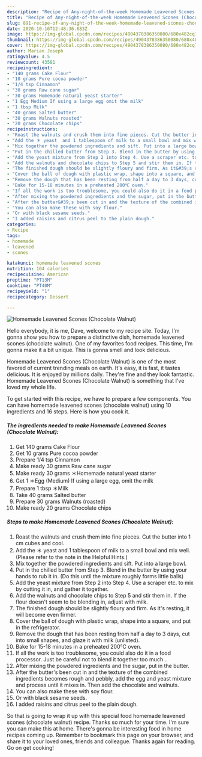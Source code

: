 ```yaml
---
description: "Recipe of Any-night-of-the-week Homemade Leavened Scones (Chocolate Walnut)"
title: "Recipe of Any-night-of-the-week Homemade Leavened Scones (Chocolate Walnut)"
slug: 891-recipe-of-any-night-of-the-week-homemade-leavened-scones-chocolate-walnut
date: 2020-10-16T12:48:36.683Z
image: https://img-global.cpcdn.com/recipes/4904378386350080/680x482cq70/homemade-leavened-scones-chocolate-walnut-recipe-main-photo.jpg
thumbnail: https://img-global.cpcdn.com/recipes/4904378386350080/680x482cq70/homemade-leavened-scones-chocolate-walnut-recipe-main-photo.jpg
cover: https://img-global.cpcdn.com/recipes/4904378386350080/680x482cq70/homemade-leavened-scones-chocolate-walnut-recipe-main-photo.jpg
author: Marian Joseph
ratingvalue: 4.5
reviewcount: 43581
recipeingredient:
- "140 grams Cake Flour"
- "10 grams Pure cocoa powder"
- "1/4 tsp Cinnamon"
- "30 grams Raw cane sugar"
- "30 grams Homemade natural yeast starter"
- "1 Egg Medium If using a large egg omit the milk"
- "1 tbsp Milk"
- "40 grams Salted butter"
- "30 grams Walnuts roasted"
- "20 grams Chocolate chips"
recipeinstructions:
- "Roast the walnuts and crush them into fine pieces. Cut the butter into 1 cm cubes and cool."
- "Add the ＊ yeast  and 1 tablespoon of milk to a small bowl and mix well. (Please refer to the note in the Helpful Hints.)"
- "Mix together the powdered ingredients and sift. Put into a large bowl."
- "Put in the chilled butter from Step 3. Blend in the butter by using your hands to rub it in. (Do this until the mixture roughly forms little balls)"
- "Add the yeast mixture from Step 2 into Step 4. Use a scraper etc. to mix by cutting it in, and gather it together."
- "Add the walnuts and chocolate chips to Step 5 and stir them in. If the flour doesn&#39;t seem to be blending in, adjust with milk."
- "The finished dough should be slightly floury and firm. As it&#39;s resting, it will become even firmer."
- "Cover the ball of dough with plastic wrap, shape into a square, and put in the refrigerator."
- "Remove the dough that has been resting from half a day to 3 days, cut into small shapes, and glaze it with milk (unlisted)."
- "Bake for 15-18 minutes in a preheated 200℃ oven."
- "If all the work is too troublesome, you could also do it in a food processor. Just be careful not to blend it together too much..."
- "After mixing the powdered ingredients and the sugar, put in the butter."
- "After the butter&#39;s been cut in and the texture of the combined ingredients becomes rough and pebbly, add the egg and yeast mixture and process until it mixes in. Then add the chocolate and walnuts."
- "You can also make these with soy flour."
- "Or with black sesame seeds."
- "I added raisins and citrus peel to the plain dough."
categories:
- Recipe
tags:
- homemade
- leavened
- scones

katakunci: homemade leavened scones 
nutrition: 104 calories
recipecuisine: American
preptime: "PT13M"
cooktime: "PT40M"
recipeyield: "1"
recipecategory: Dessert

---
```



![Homemade Leavened Scones (Chocolate Walnut)](https://img-global.cpcdn.com/recipes/4904378386350080/680x482cq70/homemade-leavened-scones-chocolate-walnut-recipe-main-photo.jpg)

Hello everybody, it is me, Dave, welcome to my recipe site. Today, I'm gonna show you how to prepare a distinctive dish, homemade leavened scones (chocolate walnut). One of my favorites food recipes. This time, I'm gonna make it a bit unique. This is gonna smell and look delicious.



Homemade Leavened Scones (Chocolate Walnut) is one of the most favored of current trending meals on earth. It's easy, it is fast, it tastes delicious. It is enjoyed by millions daily. They're fine and they look fantastic. Homemade Leavened Scones (Chocolate Walnut) is something that I've loved my whole life.


To get started with this recipe, we have to prepare a few components. You can have homemade leavened scones (chocolate walnut) using 10 ingredients and 16 steps. Here is how you cook it.

<!--inarticleads1-->

##### The ingredients needed to make Homemade Leavened Scones (Chocolate Walnut):

1. Get 140 grams Cake Flour
1. Get 10 grams Pure cocoa powder
1. Prepare 1/4 tsp Cinnamon
1. Make ready 30 grams Raw cane sugar
1. Make ready 30 grams ＊Homemade natural yeast starter
1. Get 1 ＊Egg (Medium) If using a large egg, omit the milk
1. Prepare 1 tbsp ＊Milk
1. Take 40 grams Salted butter
1. Prepare 30 grams Walnuts (roasted)
1. Make ready 20 grams Chocolate chips




<!--inarticleads2-->

##### Steps to make Homemade Leavened Scones (Chocolate Walnut):

1. Roast the walnuts and crush them into fine pieces. Cut the butter into 1 cm cubes and cool.
1. Add the ＊ yeast  and 1 tablespoon of milk to a small bowl and mix well. (Please refer to the note in the Helpful Hints.)
1. Mix together the powdered ingredients and sift. Put into a large bowl.
1. Put in the chilled butter from Step 3. Blend in the butter by using your hands to rub it in. (Do this until the mixture roughly forms little balls)
1. Add the yeast mixture from Step 2 into Step 4. Use a scraper etc. to mix by cutting it in, and gather it together.
1. Add the walnuts and chocolate chips to Step 5 and stir them in. If the flour doesn&#39;t seem to be blending in, adjust with milk.
1. The finished dough should be slightly floury and firm. As it&#39;s resting, it will become even firmer.
1. Cover the ball of dough with plastic wrap, shape into a square, and put in the refrigerator.
1. Remove the dough that has been resting from half a day to 3 days, cut into small shapes, and glaze it with milk (unlisted).
1. Bake for 15-18 minutes in a preheated 200℃ oven.
1. If all the work is too troublesome, you could also do it in a food processor. Just be careful not to blend it together too much...
1. After mixing the powdered ingredients and the sugar, put in the butter.
1. After the butter&#39;s been cut in and the texture of the combined ingredients becomes rough and pebbly, add the egg and yeast mixture and process until it mixes in. Then add the chocolate and walnuts.
1. You can also make these with soy flour.
1. Or with black sesame seeds.
1. I added raisins and citrus peel to the plain dough.




So that is going to wrap it up with this special food homemade leavened scones (chocolate walnut) recipe. Thanks so much for your time. I'm sure you can make this at home. There's gonna be interesting food in home recipes coming up. Remember to bookmark this page on your browser, and share it to your loved ones, friends and colleague. Thanks again for reading. Go on get cooking!

